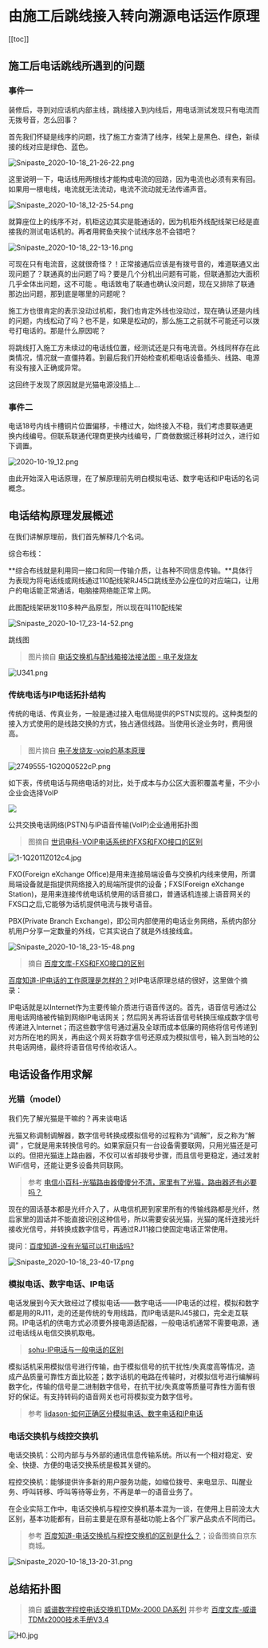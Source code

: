 # 由施工后跳线接入转向溯源电话运作原理

[[toc]]

## 施工后电话跳线所遇到的问题

### 事件一

装修后，寻到对应话机内部主线，跳线接入到内线后，用电话测试发现只有电流而无拨号音，怎么回事？

首先我们怀疑是线序的问题，找了施工方查清了线序，线架上是黑色、绿色，新续接的线对应是绿色、蓝色。

![Snipaste_2020-10-18_21-26-22.png](https://i.loli.net/2020/10/18/NguFtKPLsMoUQw3.png)

这里说明一下，电话线用两根线才能构成电流的回路，因为电流也必须有来有回。如果用一根电线，电流就无法流动，电流不流动就无法传递声音。

![Snipaste_2020-10-18_12-25-54.png](https://i.loli.net/2020/10/18/w7ORyUI8VnEKHdc.png)

就算座位上的线序不对，机柜这边其实是能通话的，因为机柜外线配线架已经是直接我的测试电话机的。再者用鳄鱼夹挨个试线序总不会错吧？

![Snipaste_2020-10-18_22-13-16.png](https://i.loli.net/2020/10/18/u3821rzJMYQ4IcC.png)

可现在只有电流音，这就很奇怪？！正常接通后应该是有拨号音的，难道联通又出现问题了？联通真的出问题了吗？要是几个分机出问题有可能，但联通那边大面积几乎全体出问题，这不可能 。电话致电了联通也确认没问题，现在又排除了联通那边出问题，那到底是哪里的问题呢？

施工方也很肯定的表示没动过机柜，我们也肯定外线也没动过，现在确认还是内线的问题，内线松动了吗？也不是，如果是松动的，那么施工之前就不可能还可以拨号打电话的。那是什么原因呢？

将跳线打入施工方未续过的电话线位置，经测试还是只有电流音。外线同样存在此类情况，情况就一直僵持着。到最后我们开始检查机柜电话设备插头、线路、电源有没有接入正确或异常。

这回终于发现了原因就是光猫电源没插上...

### 事件二

电话18号内线卡槽铜片位置偏移，卡槽过大，始终接入不稳，我们考虑要联通更换内线编号。但联系联通代理商更换内线编号，厂商做数据迁移耗时过久，进行如下调置。

![2020-10-19_12.png](https://i.loli.net/2020/10/19/oyXBRYp9zEDhW4i.png)



由此开始深入电话原理，在了解原理前先明白模拟电话、数字电话和IP电话的名词概念。


## 电话结构原理发展概述

在我们讲解原理前，我们首先解释几个名词。

综合布线：

**综合布线就是利用同一接口和同一传输介质，让各种不同信息传输。**具体行为表现为将电话线或网线通过110配线架RJ45口跳线至办公座位的对应端口，让用户的电话能正常通话，电脑接网络能正常上网。

此图配线架研发110多种产品原型，所以现在叫110配线架

![Snipaste_2020-10-17_23-14-52.png](https://i.loli.net/2020/10/17/IHtqmSYAJgEcb5D.png)

跳线图

> 图片摘自 [电话交换机与配线箱接法接法图 - 电子发烧友](http://www.elecfans.com/baike/wangluo/jiaohuanji/20180307644007_3.html)

![U341.png](https://i.loli.net/2020/10/18/iY6Zy94LOXJNHFK.png)

###  传统电话与IP电话拓扑结构

传统的电话、传真业务，一般是通过接入电信局提供的PSTN实现的。这种类型的接入方式使用的是线路交换的方式，独占通信线路。当使用长途业务时，费用很高。

>  图片摘自 [电子发烧友-voip的基本原理](http://www.elecfans.com/tongxin/tongxinmokuai/2017/1208/597947.html)

![2749555-1G20Q0522cP.png](https://i.loli.net/2020/10/18/ojuSsEkH64r5LAc.png)

如下表，传统电话与网络电话的对比，处于成本与办公区大面积覆盖考量，不少小企业会选择VoIP

![](https://i.loli.net/2020/10/18/OhnSqVP6EigIlFW.png)

公共交换电话网络(PSTN)与IP语音传输(VoIP)企业通用拓扑图

> 图摘自 [世讯电科-VOIP电话系统的FXS和FXO接口的区别](https://www.dsliu.com/wenti/4764.html)

![1-1Q2011Z012c4.jpg](https://i.loli.net/2020/10/18/owiqc3u4PNIrSFG.jpg)

FXO(Foreign eXchange Office)是用来连接局端设备与交换机内线来使用，所谓局端设备就是指提供网络接入的局端所提供的设备；FXS(Foreign eXchange Station)，是用来连接传统电话机使用的话音接口，普通话机连接上语音网关的FXS口之后,它能够为话机提供电流与拨号语音。

PBX(Private Branch Exchange)，即公司内部使用的电话业务网络，系统内部分机用户分享一定数量的外线，它其实说白了就是外线接线盒。

![Snipaste_2020-10-18_23-15-48.png](https://i.loli.net/2020/10/18/EHS59I4tFbwi6Ly.png)

> 摘自 [百度文库-FXS和FXO接口的区别](https://wenku.baidu.com/view/d838cad6240c844769eaee66.html)



[百度知道-IP电话的工作原理是怎样的？](https://zhidao.baidu.com/question/186378635.html)对IP电话原理总结的很好，这里做个摘录：

IP电话就是以Internet作为主要传输介质进行语音传送的。首先，语音信号通过公用电话网络被传输到网络IP电话网关；然后网关再将话音信号转换压缩成数字信号传递进入Internet；而这些数字信号通过遍及全球而成本低廉的网络将信号传递到对方所在地的网关，再由这个网关将数字信号还原成为模拟信号，输入到当地的公共电话网络，最终将语音信号传给收话人。

## 电话设备作用求解

### 光猫（model）

我们先了解光猫是干嘛的？再来谈电话

光猫又称调制调解器，数字信号转换成模拟信号的过程称为“调解”，反之称为“解调” ，它就是用来转换信号的。如果家庭只有一台设备需要联网，只用光猫还是可以的。但把光猫连上路由器，不仅可以省却拨号步骤，而且信号更稳定，通过发射WiFi信号，还能让更多设备共同联网。

> 参考 [电信小百科-光猫路由器傻傻分不清，家里有了光猫，路由器还有必要吗？](https://baijiahao.baidu.com/s?id=1605777270604382829&wfr=spider&for=pc)

现在的固话基本都是光纤介入了，从电信机房到家里所有的传输线路都是光纤，然后家里的固话并不能直接识别这种信号，所以需要安装光猫，光猫的尾纤连接光纤接收光信号，并转换成数字信号，再通过RJ11接口使固定电话正常使用。

提问：[百度知道-没有光猫可以打电话吗?](https://zhidao.baidu.com/question/354712749.html)

![Snipaste_2020-10-18_23-40-17.png](https://i.loli.net/2020/10/18/VTISqE7woCxZMyO.png)

###  模拟电话、数字电话、IP电话

电话发展到今天大致经过了模拟电话——数字电话——IP电话的过程，模拟和数字都是用的RJ11，走的还是传统的专用线路，而IP电话是RJ45接口，完全走互联网。IP电话机的供电方式必须要外接电源适配器，一般电话机通常不需要电源，通过电话线从电信交换机取电。

> [sohu-IP电话与一般电话的区别](https://www.sohu.com/a/404912416_120315470)

模拟话机采用模拟信号进行传输，由于模拟信号的抗干扰性/失真度高等情况，造成产品质量可靠性方面比较差；数字话机的电路在传输时，对模拟信号进行编解码数字化，传输的信号是二进制数字信号，在抗干扰/失真度等质量可靠性方面有很好的保证。有支持转码的语音网关也可将模拟变为数字信号。

> 参考 [lidason-如何正确区分模拟电话、数字电话和IP电话](http://www.lidason.cn/content/?246.html)

###  电话交换机与线控交换机

电话交换机：公司内部与与外部的通讯信息传输系统。所以有一个相对稳定、安全、快捷、方便的电话交换系统是极其关键的。

程控交换机：能够提供许多新的用户服务功能，如缩位拨号、来电显示、叫醒业务、呼叫转移、呼叫等待等业务，不再是单一的语音业务了。

在企业实际工作中，电话交换机与程控交换机基本混为一谈，在使用上目前没太大区别，基本功能都有，目前主要是在原有基础功能上各个厂家产品卖点不同而已。

> 参考 [百度知道-电话交换机与程控交换机的区别是什么？](https://zhidao.baidu.com/question/207098399.html)；设备图摘自京东商城。

![Snipaste_2020-10-18_13-20-31.png](https://i.loli.net/2020/10/18/xvbiAH2knO1jloC.png)

## 总结拓扑图

> 摘自 [威谱数字程控电话交换机TDMx-2000 DA系列](http://www.wpet.com.cn/product/pbx/DA/TDMx-2000-DA900.html) 并参考 [百度文库-威谱TDMx2000技术手册V3.4](https://wenku.baidu.com/view/54ed430ca4e9856a561252d380eb6294dd8822ac.html)

![H0.jpg](https://i.loli.net/2020/10/27/tgK4c3N1MjWJTxp.jpg)